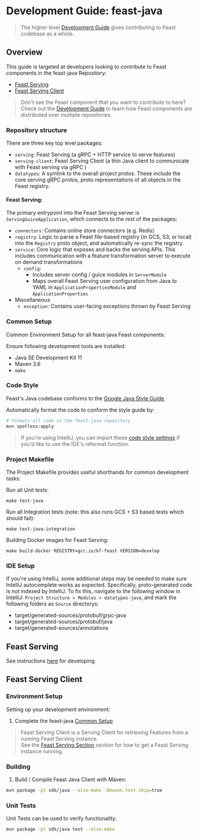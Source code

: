 # Development Guide: feast-java
> The higher level [Development Guide](https://docs.feast.dev/v/master/project/development-guide)
> gives contributing to Feast codebase as a whole.

## Overview
This guide is targeted at developers looking to contribute to Feast components in
the feast-java Repository:
- [Feast Serving](#feast-serving)
- [Feast Serving Client](#feast-serving-client)

> Don't see the Feast component that you want to contribute to here?  
> Check out the [Development Guide](https://docs.feast.dev/v/master/project/development-guide)
> to learn how Feast components are distributed over multiple repositories.

### Repository structure
There are three key top level packages:
- `serving`: Feast Serving (a gRPC + HTTP service to serve features)
- `serving-client`: Feast Serving Client (a thin Java client to communicate with Feast serving via gRPC )
- `datatypes`: A symlink to the overall project protos. These include the core serving gRPC protos, proto representations of all objects in the Feast registry.

#### Feast Serving:
The primary entrypoint into the Feast Serving server is `ServingGuiceApplication`, which connects to the rest of the packages:
- `connectors`: Contains online store connectors (e.g. Redis)
- `registry`: Logic to parse a Feast file-based registry (in GCS, S3, or local) into the `Registry` proto object, and automatically re-sync the registry. 
- `service`: Core logic that exposes and backs the serving APIs. This includes communication with a feature transformation server to execute on demand transformations
  - `config`: 
    - Includes server config / guice modules in `ServerModule` 
    - Maps overall Feast Serving user configuration from Java to YAML in `ApplicationPropertiesModule` and `ApplicationProperties`
- Miscellaneous
  - `exception`: Contains user-facing exceptions thrown by Feast Serving


### Common Setup
Common Environment Setup for all feast-java Feast components:

Ensure following development tools are installed:
- Java SE Development Kit 11
- Maven 3.6
- `make`

### Code Style
Feast's Java codebase conforms to the [Google Java Style Guide](https://google.github.io/styleguide/javaguide.html).

Automatically format the code to conform the style guide by:

```sh
# formats all code in the feast-java repository
mvn spotless:apply
```

> If you're using IntelliJ, you can import these [code style settings](https://github.com/google/styleguide/blob/gh-pages/intellij-java-google-style.xml)
> if you'd like to use the IDE's reformat function.

### Project Makefile
The Project Makefile provides useful shorthands for common development tasks:


Run all Unit tests:
```
make test-java
```

Run all Integration tests (note: this also runs GCS + S3 based tests which should fail):
```
make test-java-integration
```

Building Docker images for Feast Serving:
```
make build-docker REGISTRY=gcr.io/kf-feast VERSION=develop
```


### IDE Setup
If you're using IntelliJ, some additional steps may be needed to make sure IntelliJ autocomplete works as expected.
Specifically, proto-generated code is not indexed by IntelliJ. To fix this, navigate to the following window in IntelliJ:
`Project Structure > Modules > datatypes-java`, and mark the following folders as `Source` directorys:
- target/generated-sources/protobuf/grpc-java
- target/generated-sources/protobuf/java
- target/generated-sources/annotations

## Feast Serving
See instructions [here](serving/README.md) for developing.

## Feast Serving Client
### Environment Setup
Setting up your development environment:
1. Complete the feast-java [Common Setup](#common-setup)

> Feast Serving Client is a Serving Client for retrieving Features from a running Feast Serving instance.  
> See the [Feast Serving Section](#feast-serving) section for how to get a Feast Serving instance running.

### Building
1. Build / Compile Feast Java Client with Maven:

```sh
mvn package -pl sdk/java --also-make -Dmaven.test.skip=true
```

### Unit Tests
Unit Tests can be used to verify functionality:

```sh
mvn package -pl sdk/java test --also-make
```

